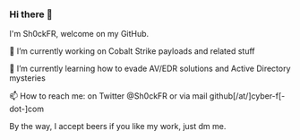 ### Hi there 👋

I'm Sh0ckFR, welcome on my GitHub.

🔭 I’m currently working on Cobalt Strike payloads and related stuff

🌱 I’m currently learning how to evade AV/EDR solutions and Active Directory mysteries

📫 How to reach me: on Twitter @Sh0ckFR or via mail github[/at/]cyber-f[-dot-]com

By the way, I accept beers if you like my work, just dm me.
